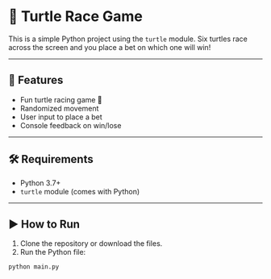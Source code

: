 # 🐢 Turtle Race Game

This is a simple Python project using the `turtle` module. Six turtles race across the screen and you place a bet on which one will win!

---

## 🚀 Features

- Fun turtle racing game 🐢
- Randomized movement
- User input to place a bet
- Console feedback on win/lose

---

## 🛠 Requirements

- Python 3.7+
- `turtle` module (comes with Python)

---

## ▶️ How to Run

1. Clone the repository or download the files.
2. Run the Python file:

```bash
python main.py
